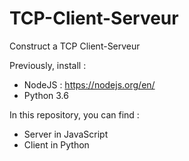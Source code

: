 # TCP-Client-Serveur
Construct a TCP Client-Serveur

Previously, install :
- NodeJS : https://nodejs.org/en/
- Python 3.6

In this repository, you can find :
  - Server in JavaScript
  - Client in Python
